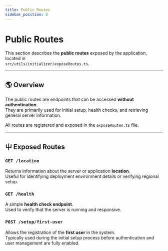 ```yaml
---
title: Public Routes
sidebar_position: 8
---
```


# Public Routes


This section describes the **public routes** exposed by the application, located in  
`src/utils/initializer/exposeRoutes.ts`.

---

## 🌎 Overview

The public routes are endpoints that can be accessed **without authentication**.  
They are primarily used for initial setup, health checks, and retrieving general server information.

All routes are registered and exposed in the `exposeRoutes.ts` file.


---

## ⼬ Exposed Routes

### `GET /location`
Returns information about the server or application **location**.  
Useful for identifying deployment environment details or verifying regional setup.

### `GET /health`
A simple **health check endpoint**.  
Used to verify that the server is running and responsive.

### `POST /setup/first-user`
Allows the registration of the **first user** in the system.  
Typically used during the initial setup process before authentication and user management are fully enabled.
